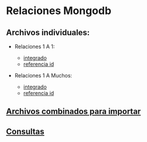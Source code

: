 # Relaciones Mongodb

## Archivos individuales:

- Relaciones 1 A 1:

  - [integrado](1_a_1/integrado.json)
  - [referencia id](1_a_1/id_ref.json)

- Relaciones 1 A Muchos:
  - [integrado](1_a_muchos/integrado.json)
  - [referencia id](1_a_muchos/id_ref.json)

## [Archivos combinados para importar](archivos_combinados/combinado.json)

## [Consultas](consultas/consultas.md)

